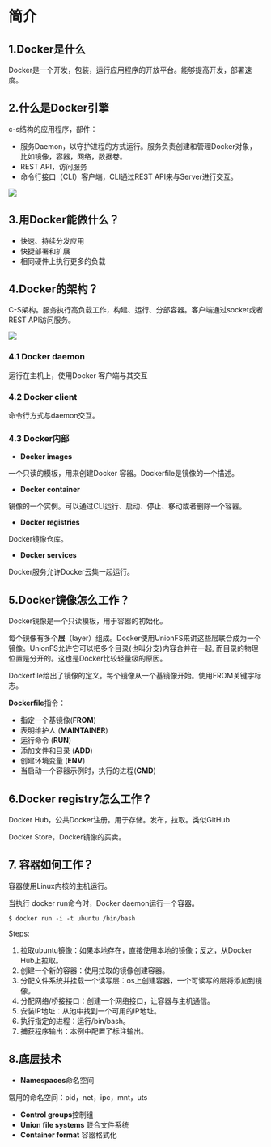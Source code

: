 # 简介

## 1.Docker是什么

Docker是一个开发，包装，运行应用程序的开放平台。能够提高开发，部署速度。

## 2.什么是Docker引擎

c-s结构的应用程序，部件：

* 服务Daemon，以守护进程的方式运行。服务负责创建和管理Docker对象，比如镜像，容器，网络，数据卷。
* REST API，访问服务
* 命令行接口（CLI）客户端，CLI通过REST API来与Server进行交互。

![](../../.gitbook/assets/dockerengine.png)

## 3.用Docker能做什么？

* 快速、持续分发应用
* 快捷部署和扩展
* 相同硬件上执行更多的负载

## 4.Docker的架构？

C-S架构。服务执行高负载工作，构建、运行、分部容器。客户端通过socket或者REST API访问服务。

![](../../.gitbook/assets/dockerarchtecture%20%281%29.png)

### 4.1 Docker daemon

运行在主机上，使用Docker 客户端与其交互

### 4.2 Docker client

命令行方式与daemon交互。

### 4.3 Docker内部

* **Docker images**

一个只读的模板，用来创建Docker 容器。Dockerfile是镜像的一个描述。

* **Docker container**

镜像的一个实例。可以通过CLI运行、启动、停止、移动或者删除一个容器。

* **Docker registries**

Docker镜像仓库。

* **Docker services**

Docker服务允许Docker云集一起运行。

## 5.Docker镜像怎么工作？

Docker镜像是一个只读模板，用于容器的初始化。

每个镜像有多个**层**（layer）组成。Docker使用UnionFS来讲这些层联合成为一个镜像。UnionFS允许它可以把多个目录\(也叫分支\)内容合并在一起, 而目录的物理位置是分开的。这也是Docker比较轻量级的原因。

Dockerfile给出了镜像的定义。每个镜像从一个基镜像开始。使用FROM关键字标志。

**Dockerfile**指令：

* 指定一个基镜像\(**FROM**\)
* 表明维护人 \(**MAINTAINER**\)
* 运行命令 \(**RUN**\)
* 添加文件和目录 \(**ADD**\)
* 创建环境变量 \(**ENV**\)
* 当启动一个容器示例时，执行的进程\(**CMD**\)

## 6.Docker registry怎么工作？

Docker Hub，公共Docker注册。用于存储。发布，拉取。类似GitHub

Docker Store，Docker镜像的买卖。

## 7. 容器如何工作？

容器使用Linux内核的主机运行。

当执行 docker run命令时，Docker daemon运行一个容器。

```text
$ docker run -i -t ubuntu /bin/bash
```

Steps:

1. 拉取ubuntu镜像：如果本地存在，直接使用本地的镜像；反之，从Docker Hub上拉取。
2. 创建一个新的容器：使用拉取的镜像创建容器。
3. 分配文件系统并挂载一个读写层：os上创建容器，一个可读写的层将添加到镜像。
4. 分配网络/桥接接口：创建一个网络接口，让容器与主机通信。
5. 安装IP地址：从池中找到一个可用的IP地址。
6. 执行指定的进程：运行/bin/bash。
7. 捕获程序输出：本例中配置了标注输出。

## 8.底层技术

* **Namespaces**命名空间

常用的命名空间：pid，net，ipc，mnt，uts

* **Control groups**控制组
* **Union file systems** 联合文件系统
* **Container format** 容器格式化

